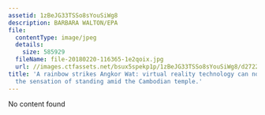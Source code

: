 ```yaml
---
assetid: 1zBeJG33TSSo8sYouSiWg8
description: BARBARA WALTON/EPA
file:
  contentType: image/jpeg
  details:
    size: 585929
  fileName: file-20180220-116365-1e2qoix.jpg
  url: //images.ctfassets.net/bsux5spekp1p/1zBeJG33TSSo8sYouSiWg8/d2722348a2b68ac8e0ffaa0123cfbe5e/file-20180220-116365-1e2qoix.jpg
title: 'A rainbow strikes Angkor Wat: virtual reality technology can now give you
  the sensation of standing amid the Cambodian temple.'
---
```

No content found